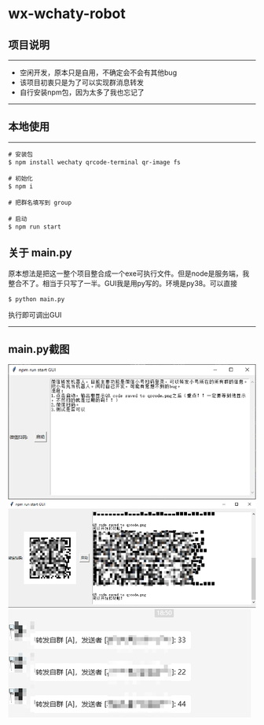 # wx-wchaty-robot

## 项目说明
---
* 空闲开发，原本只是自用，不确定会不会有其他bug
* 该项目初衷只是为了可以实现群消息转发
* 自行安装npm包，因为太多了我也忘记了
---
## 本地使用
---
```
# 安装包
$ npm install wechaty qrcode-terminal qr-image fs

# 初始化
$ npm i 

# 把群名填写到 group

# 启动
$ npm run start

```
## 关于 main.py
原本想法是把这一整个项目整合成一个exe可执行文件。但是node是服务端，我整合不了。相当于只写了一半。GUI我是用py写的。环境是py38。可以直接 
```
$ python main.py
```
执行即可调出GUI

---
## main.py截图
![](./doc/1.png)
![](./doc/2.png)
![](./doc/3.png)